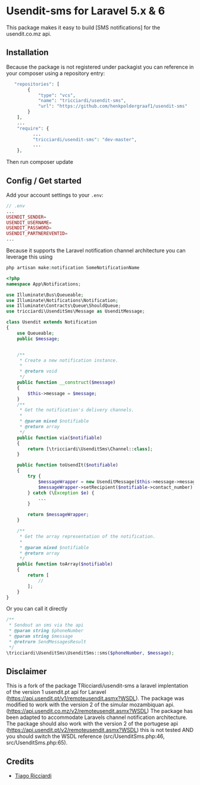 # Usendit-sms for Laravel 5.x & 6

This package makes it easy to build [SMS notifications] for the usendit.co.mz api.


## Installation
Because the package is not registered under packagist you can reference in your composer using a repository entry:
```php
   "repositories": [
        {
            "type": "vcs",
            "name": "tricciardi/usendit-sms",
            "url": "https://github.com/henkpoldergraaf1/usendit-sms"
        }
    ],
    ...
    "require": {
          ... 
          "tricciardi/usendit-sms": "dev-master",
          ...  
    },   
```
Then run composer update

## Config / Get started
Add your account settings to your `.env`:
```php
// .env
...
USENDIT_SENDER=
USENDIT_USERNAME=
USENDIT_PASSWORD=
USENDIT_PARTNEREVENTID=
...
```

Because it supports the Laravel notification channel architecture you can leverage this using
```php
php artisan make:notification SomeNotificationName
```

```php
<?php
namespace App\Notifications;

use Illuminate\Bus\Queueable;
use Illuminate\Notifications\Notification;
use Illuminate\Contracts\Queue\ShouldQueue;
use tricciardi\UsenditSms\Message as UsenditMessage;

class Usendit extends Notification
{
    use Queueable;
    public $message;


    /**
     * Create a new notification instance.
     *
     * @return void
     */
    public function __construct($message)
    {
        $this->message = $message;
    }
    /**
     * Get the notification's delivery channels.
     *
     * @param mixed $notifiable
     * @return array
     */
    public function via($notifiable)
    {
        return [\tricciardi\UsenditSms\Channel::class];
    }

    public function toUsendIt($notifiable)
    {
        try {          
            $messageWrapper = new UsenditMessage($this->message->message);
            $messageWrapper->setRecipient($notifiable->contact_number);
        } catch (\Exception $e) {
            ...
        }       

        return $messageWrapper;
    }

    /**
     * Get the array representation of the notification.
     *
     * @param mixed $notifiable
     * @return array
     */
    public function toArray($notifiable)
    {
        return [
            //
        ];
    }
}
```
Or you can call it directly

```php
/**
 * Sendout an sms via the api
 * @param string $phoneNumber
 * @param string $message
 * @retrurn SendMessagesResult
 */ 
\tricciardi\UsenditSms\UsenditSms::sms($phoneNumber, $message);

```
## Disclaimer
This is a fork of the package TRicciardi/usendit-sms a laravel implentation of the version 1 usendit.pt api for Laravel (https://api.usendit.pt/v1/remoteusendit.asmx?WSDL).
The package was modified to work with the version 2 of the simular mozambiquan api. (https://api.usendit.co.mz/v2/remoteusendit.asmx?WSDL) 
The package has been adapted to accommodate Laravels channel notification architecture. 
The package should also work with the version 2 of the portugese api (https://api.usendit.pt/v2/remoteusendit.asmx?WSDL) this is not tested AND you should switch the WSDL reference (src/UsenditSms.php:46, src/UsenditSms.php:65).

## Credits
- [Tiago Ricciardi](https://github.com/TRicciardi)

